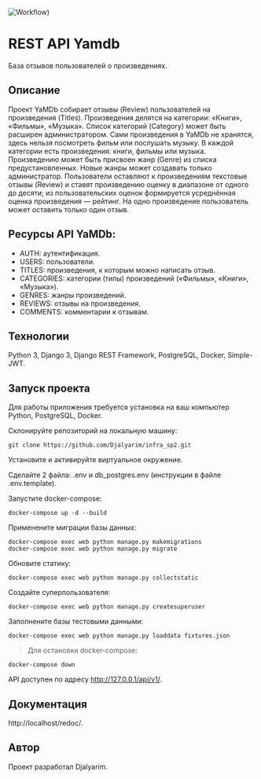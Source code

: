 ![Workflow](https://github.com/Djalyarim/yamdb_final/actions/workflows/yamdb_workflow.yml/badge.svg?event=push))
<!-- ![Yamdb_final_workflow Actions Status]https://github.com/Djalyarim/yamdb_final/actions/workflows/yamdb_workflow.yml -->
# REST API Yamdb
База отзывов пользователей о произведениях.
## Описание
Проект YaMDb собирает отзывы (Review) пользователей на произведения (Titles). Произведения делятся на категории: «Книги», «Фильмы», «Музыка». Список категорий (Category) может быть расширен администратором.
Сами произведения в YaMDb не хранятся, здесь нельзя посмотреть фильм или послушать музыку.
В каждой категории есть произведения: книги, фильмы или музыка.
Произведению может быть присвоен жанр (Genre) из списка предустановленных. Новые жанры может создавать только администратор.
Пользователи оставляют к произведениям текстовые отзывы (Review) и ставят произведению оценку в диапазоне от одного до десяти; из пользовательских оценок формируется усреднённая оценка произведения — рейтинг. На одно произведение пользователь может оставить только один отзыв.

## Ресурсы API YaMDb:
* AUTH: аутентификация.
* USERS: пользователи.
* TITLES: произведения, к которым можно написать отзыв.
* CATEGORIES: категории (типы) произведений («Фильмы», «Книги», «Музыка»).
* GENRES: жанры произведений.
* REVIEWS: отзывы на произведения.
* COMMENTS: комментарии к отзывам.

## Технологии
Python 3, Django 3, Django REST Framework, PostgreSQL, Docker, Simple-JWT.

## Запуск проекта
Для работы приложения требуется установка на ваш компьютер Python, PostgreSQL, Docker.

Склонируйте репозиторий на локальную машину:
```shell
git clone https://github.com/Djalyarim/infra_sp2.git
```
Установите и активируйте виртуальное окружение.

Сделайте 2 файла: .env и db_postgres.env (инструкции в файле .env.template).

Запустите docker-compose:
```shell
docker-compose up -d --build   
```
Применените миграции базы данных:
```shell
docker-compose exec web python manage.py makemigrations 
docker-compose exec web python manage.py migrate
```

Обновите статику:
```shell
docker-compose exec web python manage.py collectstatic
```

Создайте суперпользователя:
```shell
docker-compose exec web python manage.py createsuperuser
```
Заполнените базы тестовыми данными:
```shell
docker-compose exec web python manage.py loaddata fixtures.json
```

> Для остановки docker-compose:
```shell
docker-compose down
```
API доступен по адресу http://127.0.0.1/api/v1/.

## Документация
http://localhost/redoc/.

## Автор
Проект разработал Djalyarim.